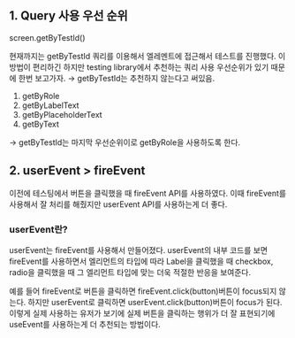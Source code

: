 ## 1. Query 사용 우선 순위

screen.getByTestId()

현재까지는 getByTestId 쿼리를 이용해서 엘레멘트에 접근해서 테스트를 진행했다. 이 방법이 편리하긴 하지만 testing library에서 추천하는 쿼리 사용 우선순위가 있기 때문에 한번 보고가자. → getByTestId는 추천하지 않는다고 써있음.

1. getByRole
2. getByLabelText
3. getByPlaceholderText
4. getByText

→ getByTestId는 마지막 우선순위이로 getByRole을 사용하도록 한다.

## 2. userEvent > fireEvent

이전에 테스팅에서 버튼을 클릭했을 때 fireEvent API를 사용하였다. 이때 fireEvent를 사용해서 잘 처리를 해줬지만 userEvent API를 사용하는게 더 좋다.

### userEvent란?

userEvent는 fireEvent를 사용해서 만들어졌다. userEvent의 내부 코드를 보면 fireEvent를 사용하면서 엘리먼트의 타입에 따라 Label을 클릭했을 때 checkbox, radio을 클릭했을 때 그 엘리먼트 타입에 맞는 더욱 적절한 반응을 보여준다.

예를 들어 fireEvent로 버튼을 클릭하면 fireEvent.click(button)버튼이 focus되지 않는다. 하지만 userEvent로 클릭하면 userEvent.click(button)버튼이 focus가 된다. 이렇게 실제 사용하는 유저가 보기에 실제 버튼을 클릭하는 행위가 더 잘 표현되기에 useEvent를 사용하는게 더 추천되는 방법이다.